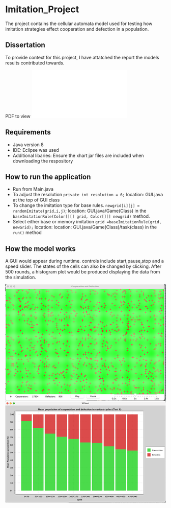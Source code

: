# Imitation_Project
The project contains the cellular automata model used for testing how imitation strategies effect cooperation and defection 
in a population.

## Dissertation 
To provide context for this project, I have attatched the report the models results contributed towards.

PDF to view ![report](Kyere_Dave_Dissertation.pdf)

## Requirements
* Java version 8
* IDE: Eclipse was used 
* Additional libaries: Ensure the xhart jar files are included when downloading the respository

## How to run the application
* Run from Main.java
* To adjust the resolution `private int resolution = 6;` location: GUI.java at the top of GUI class
* To change the imitation type for base rules. `newgrid[i][j] = randomImitate(grid,i,j)`; location: GUI.java/Game(Class)
in the `baseImitationRule(Color[][] grid, Color[][] newgrid)` method.
* Select either base or memory imitation `grid =baseImitationRule(grid, newGrid);` location: location: GUI.java/Game(Class)/task(class)
in the `run()` method

## How the model works
A GUI would appear during runtime. controls include start,pause,stop and a speed slider. The states of the cells can also be changed by clicking.
After 500 rounds, a histogram plot would be produced displaying the data from the simulation.

![GUI CA model](model_start.png)
![histogram plot](plot.png)

		    		 


